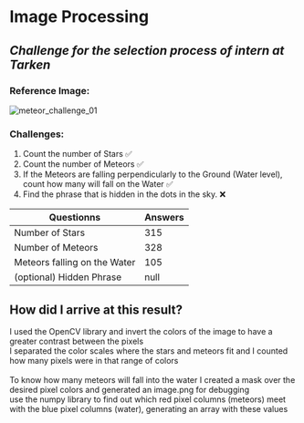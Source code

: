 # Image Processing
## _Challenge for the selection process of intern at Tarken_
### Reference Image:
![meteor_challenge_01](https://user-images.githubusercontent.com/72756630/200418773-8363edbf-ed55-4f5c-811f-9527eeab1f6d.png)
### Challenges:
1. Count the number of Stars ✅
2. Count the number of Meteors ✅ 
3. If the Meteors are falling perpendicularly to the Ground (Water level), count how many will fall on the Water ✅ 
4. Find the phrase that is hidden in the dots in the sky. ❌

| Questionns | Answers |
| ------ | ------ |
| Number of Stars | 315 |
| Number of Meteors | 328 |
| Meteors falling on the Water | 105 |
| (optional) Hidden Phrase| null |

## How did I arrive at this result?

I used the OpenCV library and invert the colors of the image to have a greater contrast between the pixels <br>
I separated the color scales where the stars and meteors fit and I counted how many pixels were in that range of colors <BR><BR>
To know how many meteors will fall into the water I created a mask over the desired pixel colors and generated an image.png for debugging<br>
use the numpy library to find out which red pixel columns (meteors) meet with the blue pixel columns (water), generating an array with these values

